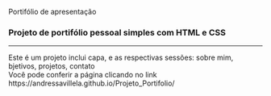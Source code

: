 Portifólio de apresentação
<h3></strong>Projeto de portifólio pessoal</strong> simples com HTML e CSS</h3>
<hr>
Este é um projeto inclui capa, e as respectivas sessões: sobre mim, bjetivos, projetos, contato
<br>
Você pode conferir a página clicando no link https://andressavillela.github.io/Projeto_Portifolio/
